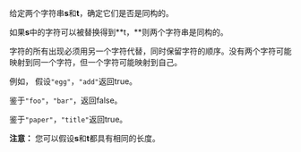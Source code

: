 给定两个字符串**s**和**t**，确定它们是否是同构的。

如果**s**中的字符可以被替换得到**t，**则两个字符串是同构的。

字符的所有出现必须用另一个字符代替，同时保留字符的顺序。没有两个字符可能映射到同一个字符，但一个字符可能映射到自己。

例如，
假设`"egg"`，`"add"`返回true。

鉴于`"foo"`，`"bar"`，返回false。

鉴于`"paper"`，`"title"`返回true。

**注意：**
您可以假设**s**和**t**都具有相同的长度。